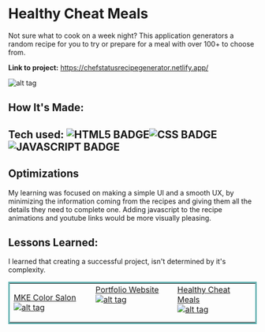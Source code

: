 # Healthy Cheat Meals
Not sure what to cook on a week night? This application generators a random recipe for you to try or prepare for a meal with over 100+ to choose from.

**Link to project:** https://chefstatusrecipegenerator.netlify.app/


![alt tag](https://user-images.githubusercontent.com/87396968/188015277-24bc8176-7f8c-44e2-b54e-87571d107f44.png)



## How It's Made:

## Tech used: ![HTML5 BADGE](https://img.shields.io/static/v1?label=|&message=HTML5&color=23555f&style=plastic&logo=html5)![CSS BADGE](https://img.shields.io/static/v1?label=|&message=CSS3&color=285f65&style=plastic&logo=css3)![JAVASCRIPT BADGE](https://img.shields.io/static/v1?label=|&message=JAVASCRIPT&color=3c7f5d&style=plastic&logo=javascript)

## Optimizations

My learning was focused on making a simple UI and a smooth UX, by minimizing the information coming from the recipes and giving them all the details they need to complete one. Adding javascript to the recipe animations and youtube links would be more visually pleasing.

## Lessons Learned:

I learned that creating a successful project, isn't determined by it's complexity.

<table bordercolor="#66b2b2">
  <tr>
    <td width="33.3%" valign="top">
    
<a target="_blank" href="https://github.com/JustyMoy/portfolioSalon"> MKE Color Salon</a>
        <br />
      <a target="_blank" href="https://github.com/JustyMoy/portfolioSalon">
![alt tag](https://user-images.githubusercontent.com/87396968/179092262-1806e6a0-2595-4ed9-88d2-5d8ca214f255.png)
        </a>
    </td>
    <td width="33.3%" valign="top">
<a target="_blank" href="https://github.com/JustyMoy/portfolioSalon"> Portfolio Website</a>
        <br />
      <a target="_blank" href="https://github.com/JustyMoy/PortfolioWebsite">
![alt tag](https://user-images.githubusercontent.com/87396968/179094479-a3d272dc-7645-439c-aaab-b28f61a30670.png)
        </a>
    </td>
    <td width="33.3%" valign="top">
<a target="_blank" href="https://github.com/JustyMoy/HealthyCheatMealAPI"> Healthy Cheat Meals</a>
        <br />
      <a target="_blank" href="https://github.com/JustyMoy/HealthyCheatMealAPI">
![alt tag](https://user-images.githubusercontent.com/87396968/179097309-b8ebcdb1-28db-4bfa-86d0-06d1e5b36bbd.png)
        </a>
    </td>
  </tr>
</table>



